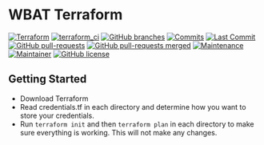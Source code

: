 # WBAT Terraform

[![Terraform](https://img.shields.io/badge/Terraform-v1.4.4-green)](https://www.terraform.io/)
[![terraform_ci](https://github.com/wbat/wbat-terraform/actions/workflows/terraform_ci.yml/badge.svg)](https://github.com/wbat/wbat-terraform/actions/workflows/terraform_ci.yml)
[![GitHub branches](https://badgen.net/github/branches/wbat/wbat-terraform)](https://github.com/wbat/wbat-terraform/branches)
[![Commits](https://badgen.net/github/commits/wbat/wbat-terraform/main?icon=github)](https://github.com/wbat/wbat-terraform/commits/main)
[![Last Commit](https://badgen.net/github/last-commit/wbat/wbat-terraform/main?icon=github)](https://github.com/wbat/wbat-terraform/commits/main)
[![GitHub pull-requests](https://img.shields.io/github/issues-pr/wbat/wbat-terraform)](https://GitHub.com/wbat/wbat-terraform/pull/)
[![GitHub pull-requests merged](https://badgen.net/github/merged-prs/wbat/wbat-terraform)](https://github.com/wbat/wbat-terraform/pulls?q=is%3Amerged)
[![Maintenance](https://img.shields.io/badge/Maintained%3F-yes-green.svg)](https://github.com/wbat/wbat-terraform/graphs/commit-activity)
[![Maintainer](https://img.shields.io/badge/maintainer-@WBAT-blue)](https://github.com/wbat/)
[![GitHub license](https://badgen.net/github/license/wbat/wbat-terraform)](https://github.com/wbat/wbat-terraform/blob/master/LICENSE)

## Getting Started

* Download Terraform
* Read credentials.tf in each directory and determine how you want to store your credentials.
* Run `terraform init` and then `terraform plan` in each directory to make sure everything is working.  This will not make any changes.
